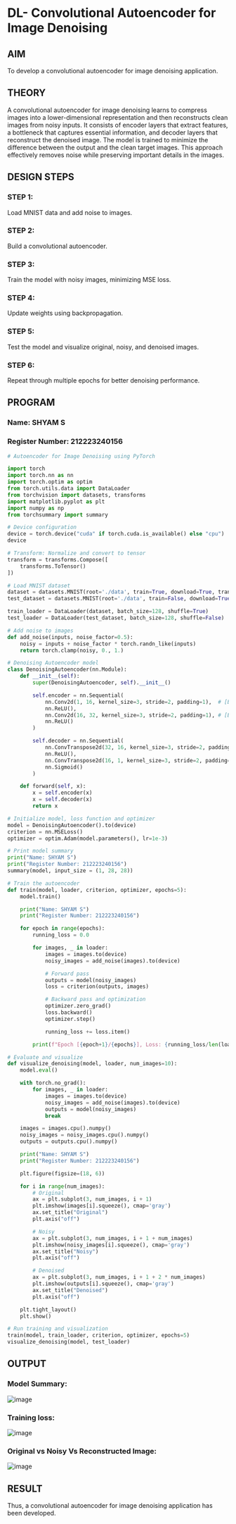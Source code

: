 # DL- Convolutional Autoencoder for Image Denoising

## AIM
To develop a convolutional autoencoder for image denoising application.

## THEORY
A convolutional autoencoder for image denoising learns to compress images into a lower-dimensional representation and then reconstructs clean images from noisy inputs. It consists of encoder layers that extract features, a bottleneck that captures essential information, and decoder layers that reconstruct the denoised image. The model is trained to minimize the difference between the output and the clean target images. This approach effectively removes noise while preserving important details in the images.

## DESIGN STEPS

### STEP 1: 
Load MNIST data and add noise to images.

### STEP 2: 
Build a convolutional autoencoder.

### STEP 3: 
Train the model with noisy images, minimizing MSE loss.

### STEP 4: 
Update weights using backpropagation.

### STEP 5: 
Test the model and visualize original, noisy, and denoised images.

### STEP 6: 
Repeat through multiple epochs for better denoising performance.

## PROGRAM

### Name: SHYAM S
### Register Number: 212223240156

```python
# Autoencoder for Image Denoising using PyTorch

import torch
import torch.nn as nn
import torch.optim as optim
from torch.utils.data import DataLoader
from torchvision import datasets, transforms
import matplotlib.pyplot as plt
import numpy as np
from torchsummary import summary

# Device configuration
device = torch.device("cuda" if torch.cuda.is_available() else "cpu")
device

# Transform: Normalize and convert to tensor
transform = transforms.Compose([
    transforms.ToTensor()
])

# Load MNIST dataset
dataset = datasets.MNIST(root='./data', train=True, download=True, transform=transform)
test_dataset = datasets.MNIST(root='./data', train=False, download=True, transform=transform)

train_loader = DataLoader(dataset, batch_size=128, shuffle=True)
test_loader = DataLoader(test_dataset, batch_size=128, shuffle=False)

# Add noise to images
def add_noise(inputs, noise_factor=0.5):
    noisy = inputs + noise_factor * torch.randn_like(inputs)
    return torch.clamp(noisy, 0., 1.)

# Denoising Autoencoder model
class DenoisingAutoencoder(nn.Module):
    def __init__(self):
        super(DenoisingAutoencoder, self).__init__()

        self.encoder = nn.Sequential(
            nn.Conv2d(1, 16, kernel_size=3, stride=2, padding=1),  # [B, 16, 14, 14]
            nn.ReLU(),
            nn.Conv2d(16, 32, kernel_size=3, stride=2, padding=1), # [B, 32, 7, 7]
            nn.ReLU()
        )

        self.decoder = nn.Sequential(
            nn.ConvTranspose2d(32, 16, kernel_size=3, stride=2, padding=1, output_padding=1),  # [B, 16, 14, 14]
            nn.ReLU(),
            nn.ConvTranspose2d(16, 1, kernel_size=3, stride=2, padding=1, output_padding=1),   # [B, 1, 28, 28]
            nn.Sigmoid()
        )

    def forward(self, x):
        x = self.encoder(x)
        x = self.decoder(x)
        return x

# Initialize model, loss function and optimizer
model = DenoisingAutoencoder().to(device)
criterion = nn.MSELoss()
optimizer = optim.Adam(model.parameters(), lr=1e-3)

# Print model summary
print("Name: SHYAM S")
print("Register Number: 212223240156")
summary(model, input_size = (1, 28, 28))

# Train the autoencoder
def train(model, loader, criterion, optimizer, epochs=5):
    model.train()

    print("Name: SHYAM S")
    print("Register Number: 212223240156")

    for epoch in range(epochs):
        running_loss = 0.0

        for images, _ in loader:
            images = images.to(device)
            noisy_images = add_noise(images).to(device)

            # Forward pass
            outputs = model(noisy_images)
            loss = criterion(outputs, images)

            # Backward pass and optimization
            optimizer.zero_grad()
            loss.backward()
            optimizer.step()

            running_loss += loss.item()

        print(f"Epoch [{epoch+1}/{epochs}], Loss: {running_loss/len(loader):.4f}")

# Evaluate and visualize
def visualize_denoising(model, loader, num_images=10):
    model.eval()

    with torch.no_grad():
        for images, _ in loader:
            images = images.to(device)
            noisy_images = add_noise(images).to(device)
            outputs = model(noisy_images)
            break

    images = images.cpu().numpy()
    noisy_images = noisy_images.cpu().numpy()
    outputs = outputs.cpu().numpy()

    print("Name: SHYAM S")
    print("Register Number: 212223240156")

    plt.figure(figsize=(18, 6))

    for i in range(num_images):
        # Original
        ax = plt.subplot(3, num_images, i + 1)
        plt.imshow(images[i].squeeze(), cmap='gray')
        ax.set_title("Original")
        plt.axis("off")

        # Noisy
        ax = plt.subplot(3, num_images, i + 1 + num_images)
        plt.imshow(noisy_images[i].squeeze(), cmap='gray')
        ax.set_title("Noisy")
        plt.axis("off")

        # Denoised
        ax = plt.subplot(3, num_images, i + 1 + 2 * num_images)
        plt.imshow(outputs[i].squeeze(), cmap='gray')
        ax.set_title("Denoised")
        plt.axis("off")

    plt.tight_layout()
    plt.show()

# Run training and visualization
train(model, train_loader, criterion, optimizer, epochs=5)
visualize_denoising(model, test_loader)


```

## OUTPUT

### Model Summary:

![image](https://github.com/user-attachments/assets/5d6bb6c1-93ed-46c1-946d-6255ed4c43f7)

### Training loss:

![image](https://github.com/user-attachments/assets/9a4ab56e-3776-4827-b119-665c27ff54d8)

### Original vs Noisy Vs Reconstructed Image:

![image](https://github.com/user-attachments/assets/95d04f70-1477-4cbe-896b-93df4c01ea51)

## RESULT
Thus, a convolutional autoencoder for image denoising application has been developed.

